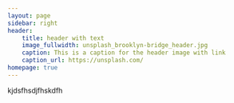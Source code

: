 ```yaml
---
layout: page
sidebar: right
header:
    title: header with text
    image_fullwidth: unsplash_brooklyn-bridge_header.jpg
    caption: This is a caption for the header image with link
    caption_url: https://unsplash.com/
homepage: true
---
```

kjdsfhsdjfhskdfh
